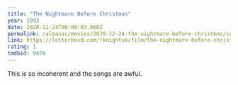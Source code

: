 ```yaml
---
title: "The Nightmare Before Christmas"
year: 1993
date: 2020-12-24T00:00:03.000Z
permalink: /almanac/movies/2020-12-24-the-nightmare-before-christmas/index.html
link: https://letterboxd.com/rknightuk/film/the-nightmare-before-christmas/
rating: 1
tmdbid: 9479
---
```


This is so incoherent and the songs are awful.